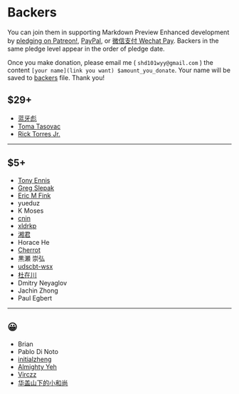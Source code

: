 # Backers

You can join them in supporting Markdown Preview Enhanced development by [pledging on Patreon!](https://www.patreon.com/shd101wyy), [PayPal](paypal.md), or [微信支付 Wechat Pay](wechat.md). Backers in the same pledge level appear in the order of pledge date.  

Once you make donation, please email me ( `shd101wyy@gmail.com` ) the content `[your name](link you want) $amount_you_donate`. Your name will be saved to [backers](backers.md) file. Thank you!


## $29+
* [蓝牙彪](https://www.zhihu.com/people/bluetoothbiao/answers)  
* [Toma Tasovac](https://twitter.com/ttasovac)  
* [Rick Torres Jr.](https://twitter.com/Rick_Torres_Jr)

---

## $5+
* [Tony Ennis](https://twitter.com/tonyennis)  
* [Greg Slepak](https://twitter.com/taoeffect)
* [Eric M Fink](https://github.com/LuckyJimJD)  
* yueduz
* K Moses
* [cnin](https://github.com/cnin)  
* [xldrkp](axel-duerkop.de/blog)  
* [湘君](http://www.sierxue.me/)  
* Horace He
* [Cherrot](http://cherrot.com/)   
* 黒瀬 崇弘  
* [udscbt-wsx](https://github.com/udscbt-wsx)
* [杜在川](https://www.zhihu.com/people/duzaichuan/activities) 
* Dmitry Neyaglov
* Jachin Zhong
* Paul Egbert

---

## 😀
* Brian
* Pablo Di Noto
* [initialzheng](https://github.com/initialzheng)
* [Almighty Yeh](https://www.linkedin.com/in/almighty-yeh-765a7274)
* [Virczz](https://github.com/Virczz)
* [华盖山下的小和尚](http://www.kssm.ltd/)